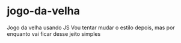# jogo-da-velha
Jogo da velha usando JS
Vou tentar mudar o estilo depois, mas por enquanto vai ficar desse jeito simples
